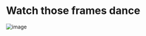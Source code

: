 # Watch those frames dance
![image](https://user-images.githubusercontent.com/63330150/136789865-d7d7769b-8743-4059-8245-076a4fe46c99.png)
